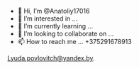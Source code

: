 - 👋 Hi, I’m @Anatoliy17016
- 👀 I’m interested in ...
- 🌱 I’m currently learning ...
- 💞️ I’m looking to collaborate on ...
- 📫 How to reach me ...
+375291678913 
<!---
Anatoliy17016/Anatoliy17016 is a ✨ special ✨ repository because its `README.md` (this file) appears on your GitHub profile.
You can click the Preview link to take a look at your changes.
--->
Lyuda.povlovitch@yandex.by. 
